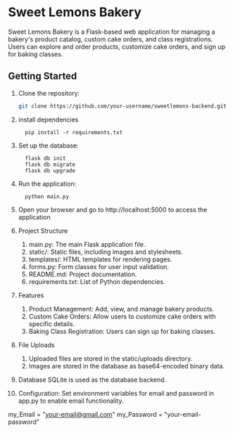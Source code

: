 # Sweet Lemons Bakery

Sweet Lemons Bakery is a Flask-based web application for managing a bakery's product catalog, custom cake orders, and class registrations. Users can explore and order products, customize cake orders, and sign up for baking classes.

## Getting Started

1. Clone the repository:

   ```bash
   git clone https://github.com/your-username/sweetlemons-backend.git
   
2. install dependencies 

         pip install -r requirements.txt
3. Set up the database:

         flask db init
         flask db migrate
         flask db upgrade

4. Run the application:
         
         python main.py

5. Open your browser and go to http://localhost:5000 to access the application
6. Project Structure
   1. main.py: The main Flask application file.
   2. static/: Static files, including images and stylesheets.
   3. templates/: HTML templates for rendering pages.
   4. forms.py: Form classes for user input validation.
   5. README.md: Project documentation.
   6. requirements.txt: List of Python dependencies.

7. Features
   1. Product Management: Add, view, and manage bakery products.
   2. Custom Cake Orders: Allow users to customize cake orders with specific details.
   3. Baking Class Registration: Users can sign up for baking classes.

8. File Uploads
   1. Uploaded files are stored in the static/uploads directory.
   2. Images are stored in the database as base64-encoded binary data.

9. Database
   SQLite is used as the database backend.
   

10. Configuration: Set environment variables for email and password in app.py to enable email functionality.

my_Email = "your-email@gmail.com"
my_Password = "your-email-password"

